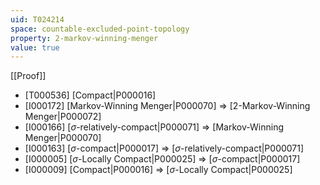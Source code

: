```yaml
---
uid: T024214
space: countable-excluded-point-topology
property: 2-markov-winning-menger
value: true
---
```

[[Proof]]

* [T000536] [Compact|P000016]
* [I000172] [Markov-Winning Menger|P000070] => [2-Markov-Winning Menger|P000072]
* [I000166] [$\sigma$-relatively-compact|P000071] => [Markov-Winning Menger|P000070]
* [I000163] [$\sigma$-compact|P000017] => [$\sigma$-relatively-compact|P000071]
* [I000005] [$\sigma$-Locally Compact|P000025] => [$\sigma$-compact|P000017]
* [I000009] [Compact|P000016] => [$\sigma$-Locally Compact|P000025]

